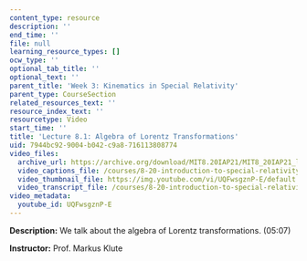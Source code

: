 ```yaml
---
content_type: resource
description: ''
end_time: ''
file: null
learning_resource_types: []
ocw_type: ''
optional_tab_title: ''
optional_text: ''
parent_title: 'Week 3: Kinematics in Special Relativity'
parent_type: CourseSection
related_resources_text: ''
resource_index_text: ''
resourcetype: Video
start_time: ''
title: 'Lecture 8.1: Algebra of Lorentz Transformations'
uid: 7944bc92-9004-b042-c9a8-716113808774
video_files:
  archive_url: https://archive.org/download/MIT8.20IAP21/MIT8_20IAP21_lec08-1_300k.mp4
  video_captions_file: /courses/8-20-introduction-to-special-relativity-january-iap-2021/d82b844b76b354658db4c7f03e208eab_UQFwsgznP-E.vtt
  video_thumbnail_file: https://img.youtube.com/vi/UQFwsgznP-E/default.jpg
  video_transcript_file: /courses/8-20-introduction-to-special-relativity-january-iap-2021/5c9b8a21b79b9d8425299b41c703b8cf_UQFwsgznP-E.pdf
video_metadata:
  youtube_id: UQFwsgznP-E
---
```


**Description:** We talk about the algebra of Lorentz transformations. (05:07)

**Instructor:** Prof. Markus Klute



